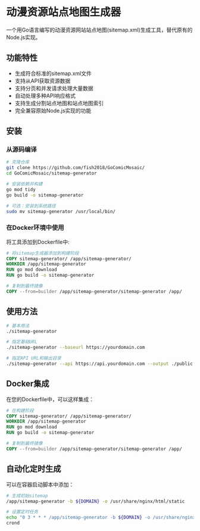 # 动漫资源站点地图生成器

一个用Go语言编写的动漫资源网站站点地图(sitemap.xml)生成工具，替代原有的Node.js实现。

## 功能特性

- 生成符合标准的sitemap.xml文件
- 支持从API获取资源数据
- 支持分页和并发请求处理大量数据
- 自动处理多种API响应格式
- 支持生成分割站点地图和站点地图索引
- 完全兼容原始Node.js实现的功能

## 安装

### 从源码编译

```bash
# 克隆仓库
git clone https://github.com/fish2018/GoComicMosaic/
cd GoComicMosaic/sitemap-generator

# 安装依赖并构建
go mod tidy
go build -o sitemap-generator

# 可选：安装到系统路径
sudo mv sitemap-generator /usr/local/bin/
```

### 在Docker环境中使用

将工具添加到Dockerfile中:

```dockerfile
# 将sitemap生成器添加到构建阶段
COPY sitemap-generator/ /app/sitemap-generator/
WORKDIR /app/sitemap-generator
RUN go mod download
RUN go build -o sitemap-generator

# 复制到最终镜像
COPY --from=builder /app/sitemap-generator/sitemap-generator /app/
```

## 使用方法

```bash
# 基本用法
./sitemap-generator

# 指定基础URL
./sitemap-generator --baseurl https://yourdomain.com

# 指定API URL和输出目录
./sitemap-generator --api https://api.yourdomain.com --output ./public
```

## Docker集成

在您的Dockerfile中，可以这样集成：

```dockerfile
# 在构建阶段
COPY sitemap-generator/ /app/sitemap-generator/
WORKDIR /app/sitemap-generator
RUN go mod download
RUN go build -o sitemap-generator

# 复制到最终镜像
COPY --from=builder /app/sitemap-generator/sitemap-generator /app/
```

## 自动化定时生成

可以在容器启动脚本中添加：

```bash
# 生成初始sitemap
/app/sitemap-generator -b ${DOMAIN} -o /usr/share/nginx/html/static

# 设置定时任务
echo "0 3 * * * /app/sitemap-generator -b ${DOMAIN} -o /usr/share/nginx/html/static" > /etc/crontabs/root
crond
```